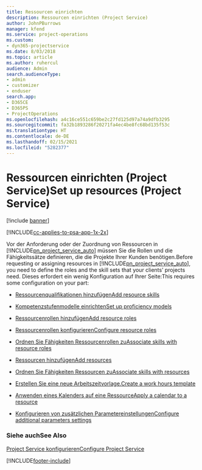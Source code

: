 ```yaml
---
title: Ressourcen einrichten
description: Ressourcen einrichten (Project Service)
author: JohnPBurrows
manager: kfend
ms.service: project-operations
ms.custom:
- dyn365-projectservice
ms.date: 8/03/2018
ms.topic: article
ms.author: ruhercul
audience: Admin
search.audienceType:
- admin
- customizer
- enduser
search.app:
- D365CE
- D365PS
- ProjectOperations
ms.openlocfilehash: a4c16ce551c659be2c27fd125d97a74a9dfb3295
ms.sourcegitcommit: fa32b1893286f20271fa4ec4be8fc68bd135f53c
ms.translationtype: HT
ms.contentlocale: de-DE
ms.lasthandoff: 02/15/2021
ms.locfileid: "5282377"
---
```

# <a name="set-up-resources-project-service"></a><span data-ttu-id="0a35b-103">Ressourcen einrichten (Project Service)</span><span class="sxs-lookup"><span data-stu-id="0a35b-103">Set up resources (Project Service)</span></span>

[!include [banner](../includes/psa-now-project-operations.md)]

[!INCLUDE[cc-applies-to-psa-app-1x-2x](../includes/cc-applies-to-psa-app-1x-2x.md)]

<span data-ttu-id="0a35b-104">Vor der Anforderung oder der Zuordnung von Ressourcen in [!INCLUDE[pn_project_service_auto](../includes/pn-project-service-auto.md)] müssen Sie die Rollen und die Fähigkeitssätze definieren, die die Projekte Ihrer Kunden benötigen.</span><span class="sxs-lookup"><span data-stu-id="0a35b-104">Before requesting or assigning resources in [!INCLUDE[pn_project_service_auto](../includes/pn-project-service-auto.md)], you need to define the roles and the skill sets that your clients’ projects need.</span></span> <span data-ttu-id="0a35b-105">Dieses erfordert ein wenig Konfiguration auf Ihrer Seite:</span><span class="sxs-lookup"><span data-stu-id="0a35b-105">This requires some configuration on your part:</span></span>  
  
-   [<span data-ttu-id="0a35b-106">Ressourcenqualifikationen hinzufügen</span><span class="sxs-lookup"><span data-stu-id="0a35b-106">Add resource skills</span></span>](../psa/add-resource-skills.md)  
  
-   [<span data-ttu-id="0a35b-107">Kompetenzstufenmodelle einrichten</span><span class="sxs-lookup"><span data-stu-id="0a35b-107">Set up proficiency models</span></span>](../psa/set-up-proficiency-models.md)  
  
-   [<span data-ttu-id="0a35b-108">Ressourcenrollen hinzufügen</span><span class="sxs-lookup"><span data-stu-id="0a35b-108">Add resource roles</span></span>](../psa/add-resource-roles.md)  
  
-   [<span data-ttu-id="0a35b-109">Ressourcenrollen konfigurieren</span><span class="sxs-lookup"><span data-stu-id="0a35b-109">Configure resource roles</span></span>](../psa/configure-resource-roles.md)  
  
-   [<span data-ttu-id="0a35b-110">Ordnen Sie Fähigkeiten Ressourcenrollen zu</span><span class="sxs-lookup"><span data-stu-id="0a35b-110">Associate skills with resource roles</span></span>](../psa/associate-skills-with-resource-roles.md)  
  
-   [<span data-ttu-id="0a35b-111">Ressourcen hinzufügen</span><span class="sxs-lookup"><span data-stu-id="0a35b-111">Add resources</span></span>](../psa/add-resources.md)  
  
-   [<span data-ttu-id="0a35b-112">Ordnen Sie Fähigkeiten Ressourcen zu</span><span class="sxs-lookup"><span data-stu-id="0a35b-112">Associate skills with resources</span></span>](../psa/associate-skills-with-resources.md)  
  
-   [<span data-ttu-id="0a35b-113">Erstellen Sie eine neue Arbeitszeitvorlage.</span><span class="sxs-lookup"><span data-stu-id="0a35b-113">Create a work hours template</span></span>](../psa/create-work-hours-template.md)  
  
-   [<span data-ttu-id="0a35b-114">Anwenden eines Kalenders auf eine Ressource</span><span class="sxs-lookup"><span data-stu-id="0a35b-114">Apply a calendar to a resource</span></span>](../psa/apply-calendar-resource.md)  
  
-   [<span data-ttu-id="0a35b-115">Konfigurieren von zusätzlichen Parametereinstellungen</span><span class="sxs-lookup"><span data-stu-id="0a35b-115">Configure additional parameters settings</span></span>](../psa/configure-additional-parameters-settings.md)  
  
### <a name="see-also"></a><span data-ttu-id="0a35b-116">Siehe auch</span><span class="sxs-lookup"><span data-stu-id="0a35b-116">See Also</span></span>  
 [<span data-ttu-id="0a35b-117">Project Service konfigurieren</span><span class="sxs-lookup"><span data-stu-id="0a35b-117">Configure Project Service</span></span>](../psa/configure.md)


[!INCLUDE[footer-include](../includes/footer-banner.md)]
